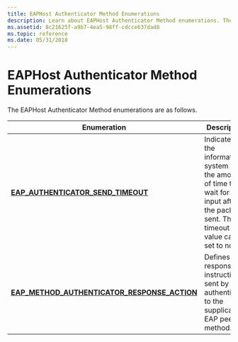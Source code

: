```yaml
---
title: EAPHost Authenticator Method Enumerations
description: Learn about EAPHost Authenticator Method enumerations. The enumerations are EAP\_AUTHENTICATOR\_SEND\_TIMEOUT and EAP\_METHOD\_AUTHENTICATOR\_RESPONSE\_ACTION.
ms.assetid: 8c21625f-a9b7-4ea5-98ff-cdcce637dad8
ms.topic: reference
ms.date: 05/31/2018
---
```


# EAPHost Authenticator Method Enumerations

The EAPHost Authenticator Method enumerations are as follows.



| Enumeration                                                                                      | Description                                                                                                                                        |
|--------------------------------------------------------------------------------------------------|----------------------------------------------------------------------------------------------------------------------------------------------------|
| [**EAP\_AUTHENTICATOR\_SEND\_TIMEOUT**](/windows/desktop/api/eapAuthenticatorTypes/ne-eapauthenticatortypes-eap_authenticator_send_timeout)                      | Indicates to the information system (IS) the amount of time to wait for user input after the packet is sent. The timeout value can be set to none. |
| [**EAP\_METHOD\_AUTHENTICATOR\_RESPONSE\_ACTION**](/windows/desktop/api/EapAuthenticatorActionDefine/ne-eapauthenticatoractiondefine-eap_method_authenticator_response_action) | Defines the response instructions sent by the authenticator to the supplicant or EAP peer method.                                                  |



 

 

 




